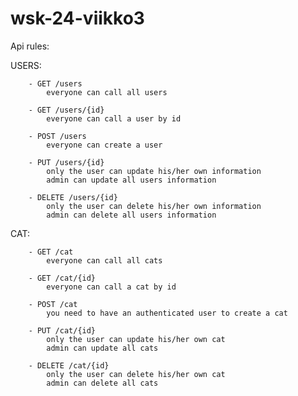 # wsk-24-viikko3

Api rules:

USERS:

        - GET /users
            everyone can call all users

        - GET /users/{id}
            everyone can call a user by id

        - POST /users
            everyone can create a user

        - PUT /users/{id}
            only the user can update his/her own information
            admin can update all users information

        - DELETE /users/{id}
            only the user can delete his/her own information
            admin can delete all users information


CAT:

        - GET /cat
            everyone can call all cats

        - GET /cat/{id}
            everyone can call a cat by id

        - POST /cat
            you need to have an authenticated user to create a cat

        - PUT /cat/{id}
            only the user can update his/her own cat
            admin can update all cats

        - DELETE /cat/{id}
            only the user can delete his/her own cat
            admin can delete all cats
